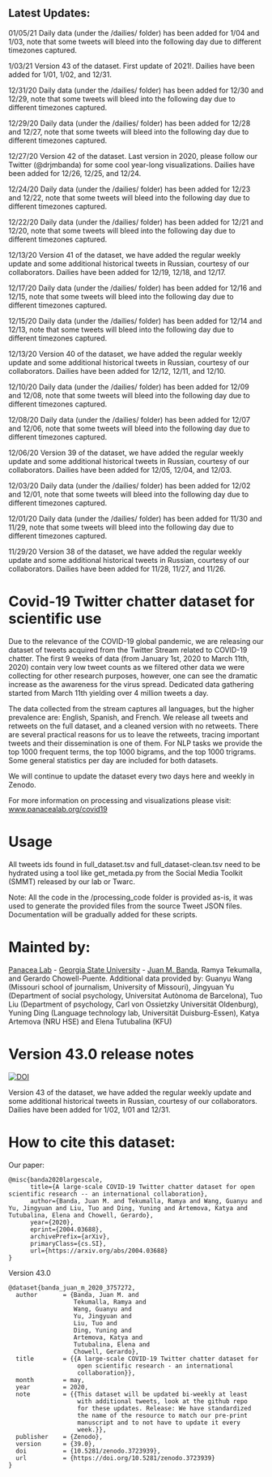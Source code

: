## Latest Updates:

01/05/21 Daily data (under the /dailies/ folder) has been added for 1/04 and 1/03, note that some tweets will bleed into the following day due to different timezones captured.

1/03/21 Version 43 of the dataset. First update of 2021!. Dailies have been added for 1/01, 1/02, and 12/31.

12/31/20 Daily data (under the /dailies/ folder) has been added for 12/30 and 12/29, note that some tweets will bleed into the following day due to different timezones captured.

12/29/20 Daily data (under the /dailies/ folder) has been added for 12/28 and 12/27, note that some tweets will bleed into the following day due to different timezones captured.

12/27/20 Version 42 of the dataset. Last version in 2020, please follow our Twitter (@drjmbanda) for some cool year-long visualizations. Dailies have been added for 12/26, 12/25, and 12/24.

12/24/20 Daily data (under the /dailies/ folder) has been added for 12/23 and 12/22, note that some tweets will bleed into the following day due to different timezones captured.

12/22/20 Daily data (under the /dailies/ folder) has been added for 12/21 and 12/20, note that some tweets will bleed into the following day due to different timezones captured.

12/13/20 Version 41 of the dataset, we have added the regular weekly update and some additional historical tweets in Russian, courtesy of our collaborators. Dailies have been added for 12/19, 12/18, and 12/17.

12/17/20 Daily data (under the /dailies/ folder) has been added for 12/16 and 12/15, note that some tweets will bleed into the following day due to different timezones captured.

12/15/20 Daily data (under the /dailies/ folder) has been added for 12/14 and 12/13, note that some tweets will bleed into the following day due to different timezones captured.

12/13/20 Version 40 of the dataset, we have added the regular weekly update and some additional historical tweets in Russian, courtesy of our collaborators. Dailies have been added for 12/12, 12/11, and 12/10.

12/10/20 Daily data (under the /dailies/ folder) has been added for 12/09 and 12/08, note that some tweets will bleed into the following day due to different timezones captured.

12/08/20 Daily data (under the /dailies/ folder) has been added for 12/07 and 12/06, note that some tweets will bleed into the following day due to different timezones captured.

12/06/20 Version 39 of the dataset, we have added the regular weekly update and some additional historical tweets in Russian, courtesy of our collaborators. Dailies have been added for 12/05, 12/04, and 12/03.

12/03/20 Daily data (under the /dailies/ folder) has been added for 12/02 and 12/01, note that some tweets will bleed into the following day due to different timezones captured.

12/01/20 Daily data (under the /dailies/ folder) has been added for 11/30 and 11/29, note that some tweets will bleed into the following day due to different timezones captured.

11/29/20 Version 38 of the dataset, we have added the regular weekly update and some additional historical tweets in Russian, courtesy of our collaborators. Dailies have been added for 11/28, 11/27, and 11/26.

# Covid-19 Twitter chatter dataset for scientific use

Due to the relevance of the COVID-19 global pandemic, we are releasing our dataset of tweets acquired from the Twitter Stream related to COVID-19 chatter. The first 9 weeks of data (from January 1st, 2020 to March 11th, 2020) contain very low tweet counts as we filtered other data we were collecting for other research purposes, however, one can see the dramatic increase as the awareness for the virus spread. Dedicated data gathering started from March 11th yielding over 4 million tweets a day.

The data collected from the stream captures all languages, but the higher prevalence are:  English, Spanish, and French. We release all tweets and retweets on the full dataset, and a cleaned version with no retweets. There are several practical reasons for us to leave the retweets, tracing important tweets and their dissemination is one of them. For NLP tasks we provide the top 1000 frequent terms, the top 1000 bigrams, and the top 1000 trigrams. Some general statistics per day are included for both datasets.

We will continue to update the dataset every two days here and weekly in Zenodo. 

For more information on processing and visualizations please visit: www.panacealab.org/covid19

# Usage 

All tweets ids found in full_dataset.tsv and full_dataset-clean.tsv need to be hydrated using a tool like get_metada.py from the Social Media Toolkit (SMMT) released by our lab or Twarc. 

Note: All the code in the /processing_code folder is provided as-is, it was used to generate the provided files from the source Tweet JSON files. Documentation will be gradually added for these scripts. 

# Mainted by:

[Panacea Lab](www.panacealab.org) - [Georgia State University](www.gsu.edu) - [Juan M. Banda](www.jmbanda.com), Ramya Tekumalla, and Gerardo Chowell-Puente.
Additional data provided by: Guanyu Wang (Missouri school of journalism, University of Missouri), Jingyuan Yu (Department of social psychology, Universitat Autònoma de Barcelona), Tuo Liu (Department of psychology, Carl von Ossietzky Universität Oldenburg), Yuning Ding (Language technology lab, Universität Duisburg-Essen), Katya Artemova (NRU HSE) and Elena Tutubalina (KFU)

# Version 43.0 release notes

[![DOI](https://zenodo.org/badge/DOI/10.5281/zenodo.4414856.svg)](https://doi.org/10.5281/zenodo.4414856)

Version 43 of the dataset, we have added the regular weekly update and some additional historical tweets in Russian, courtesy of our collaborators. Dailies have been added for 1/02, 1/01 and 12/31.


# How to cite this dataset:

Our paper: 
```
@misc{banda2020largescale,
      title={A large-scale COVID-19 Twitter chatter dataset for open scientific research -- an international collaboration}, 
      author={Banda, Juan M. and Tekumalla, Ramya and Wang, Guanyu and Yu, Jingyuan and Liu, Tuo and Ding, Yuning and Artemova, Katya and Tutubalinа, Elena and Chowell, Gerardo},
      year={2020},
      eprint={2004.03688},
      archivePrefix={arXiv},
      primaryClass={cs.SI},
      url={https://arxiv.org/abs/2004.03688}
}

```

Version 43.0

```
@dataset{banda_juan_m_2020_3757272,
  author       = {Banda, Juan M. and
                  Tekumalla, Ramya and
                  Wang, Guanyu and
                  Yu, Jingyuan and
                  Liu, Tuo and
                  Ding, Yuning and
                  Artemova, Katya and
                  Tutubalinа, Elena and
                  Chowell, Gerardo},
  title        = {{A large-scale COVID-19 Twitter chatter dataset for 
                   open scientific research - an international
                   collaboration}},
  month        = may,
  year         = 2020,
  note         = {{This dataset will be updated bi-weekly at least 
                   with additional tweets, look at the github repo
                   for these updates. Release: We have standardized
                   the name of the resource to match our pre-print
                   manuscript and to not have to update it every
                   week.}},
  publisher    = {Zenodo},
  version      = {39.0},
  doi          = {10.5281/zenodo.3723939},
  url          = {https://doi.org/10.5281/zenodo.3723939}
}

```
